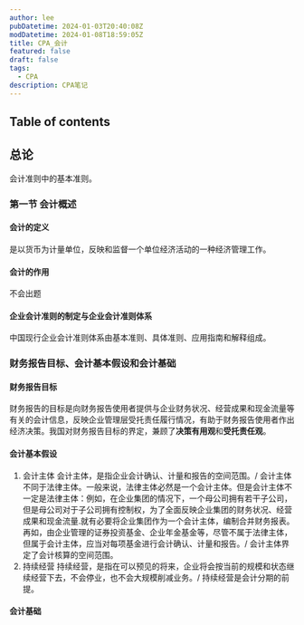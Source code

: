 ```yaml
---
author: lee
pubDatetime: 2024-01-03T20:40:08Z
modDatetime: 2024-01-08T18:59:05Z
title: CPA_会计
featured: false
draft: false
tags:
  - CPA
description: CPA笔记
---
```

## Table of contents
## 总论
会计准则中的基本准则。
### 第一节 会计概述
#### 会计的定义
是以货币为计量单位，反映和监督一个单位经济活动的一种经济管理工作。 

#### 会计的作用
不会出题
#### 企业会计准则的制定与企业会计准则体系
中国现行企业会计准则体系由基本准则、具体准则、应用指南和解释组成。


### 财务报告目标、会计基本假设和会计基础
#### 财务报告目标
财务报告的目标是向财务报告使用者提供与企业财务状况、经营成果和现金流量等有关的会计信息，反映企业管理层受托责任履行情况，有助于财务报告使用者作出经济决策。我国对财务报告目标的界定，兼顾了<b>决策有用观</b>和<b>受托责任观</b>。

#### 会计基本假设
1. 会计主体
   会计主体，是指企业会计确认、计量和报告的空间范围。/
   会计主体不同于法律主体。一般来说，法律主体必然是一个会计主体。但是会计主体不一定是法律主体：例如，在企业集团的情况下，一个母公司拥有若干子公司，但是母公司对于子公司拥有控制权，为了全面反映企业集团的财务状况、经营成果和现金流量.就有必要将企业集团作为一个会计主体，编制合并财务报表。再如，由企业管理的证券投资基金、企业年金基金等，尽管不属于法律主体，但属于会计主体，应当对每项基金进行会计确认、计量和报告。/
   会计主体界定了会计核算的空间范围。
3. 持续经营
   持续经营，是指在可以预见的将来，企业将会按当前的规模和状态继续经营下去，不会停业，也不会大规模削减业务。/
   持续经营是会计分期的前提。
#### 会计基础
